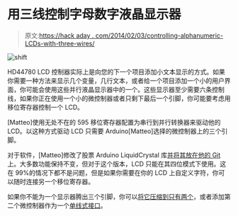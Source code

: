 # 用三线控制字母数字液晶显示器

> 原文:[https://hack aday . com/2014/02/03/controlling-alphanumeric-LCDs-with-three-wires/](https://hackaday.com/2014/02/03/controlling-alphanumeric-lcds-with-three-wires/)

![shift](../Images/16b1c0aaaeafc546699ade7859849c55.png)

HD44780 LCD 控制器实际上是向您的下一个项目添加小文本显示的方式。如果你需要一种方法来显示几个变量，几行文本，或者给一个项目添加一个小的用户界面，你可能会使用这些并行液晶显示器中的一个。这些显示器至少需要六条控制线，如果你正在使用一个小的微控制器或者只剩下最后一个引脚，你可能要考虑用移位寄存器控制一个 LCD。

[Matteo]使用无处不在的 595 移位寄存器配置为串行到并行转换器来驱动他的 LCD。以这种方式驱动 LCD 只需要 Arduino[Matteo]选择的微控制器上的三个引脚。

对于软件，[Matteo]修改了股票 Arduino LiquidCrystal 库[并将其放在他的 Git](https://github.com/MatBenetti/LiquidCrystalS2P)上。大多数功能保持不变，但对于这个版本，LCD 只能在其四位模式下使用。这在 99%的情况下都不是问题，但是如果你需要在你的 LCD 上自定义字符，你可以随时连接另一个移位寄存器。

如果你不能为一个显示器腾出三个引脚，你可以[将它压缩到只有两个](http://hackaday.com/2013/03/11/two-wire-serial-backpack-for-glcd-screens/)，或者添加第二个微控制器作为一个[单线式接口](http://hackaday.com/2014/02/01/controlling-alphanumeric-lcds-with-two-wires/)。